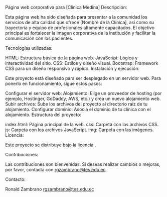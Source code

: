 Página web corporativa para [Clínica Medina]
Descripción:

Esta página web ha sido diseñada para presentar a la comunidad los servicios de alta calidad que ofrece [Nombre de la Clínica], así como su trayectoria y equipo de profesionales altamente capacitados. El objetivo principal es fortalecer la imagen corporativa de la institución y facilitar la comunicación con los pacientes.

Tecnologías utilizadas:

HTML: Estructura básica de la página web.
JavaScript: Lógica y interactividad del sitio.
CSS: Estilos y diseño visual.
Bootstrap: Framework CSS para un diseño responsivo y rápido.
Instalación y ejecución:

Este proyecto está diseñado para ser desplegado en un servidor web. Para ponerlo en funcionamiento, sigue estos pasos:

Configurar el servidor web:
Alojamiento: Elige un proveedor de hosting (por ejemplo, Hostinger, GoDaddy, AWS, etc.) y crea un nuevo alojamiento web.
Subir archivos: Sube los archivos del proyecto al directorio raíz de tu alojamiento.
Configurar dominio: Asocia el dominio de tu clínica con el alojamiento.
Estructura del proyecto:

index.html: Página principal de la web.
css: Carpeta con los archivos CSS.
js: Carpeta con los archivos JavaScript.
img: Carpeta con las imágenes.
Licencia:

Este proyecto se distribuye bajo la licencia .

Contribuciones:

Las contribuciones son bienvenidas. Si deseas realizar cambios o mejoras, por favor, contacta con rgzambrano@tes.edu.ec.

Contacto:

Ronald Zambrano
rgzambrano@tes.edu.ec

